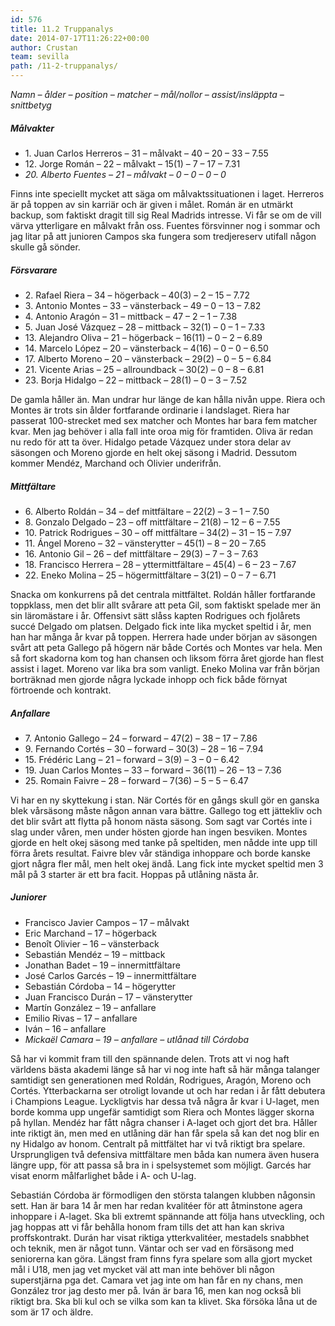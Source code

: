```yaml
---
id: 576
title: 11.2 Truppanalys
date: 2014-07-17T11:26:22+00:00
author: Crustan
team: sevilla
path: /11-2-truppanalys/
---
```

_Namn – ålder – position – matcher – mål/nollor – assist/insläppta – snittbetyg_

##### Målvakter

- 1\. Juan Carlos Herreros – 31 – målvakt – 40 – 20 – 33 – 7.55
- 12\. Jorge Román – 22 – målvakt – 15(1) – 7 – 17 – 7.31
- _20\. Alberto Fuentes – 21 – målvakt – 0 – 0 – 0 – 0_

Finns inte speciellt mycket att säga om målvaktssituationen i laget. Herreros är på toppen av sin karriär och är given i målet. Román är en utmärkt backup, som faktiskt dragit till sig Real Madrids intresse. Vi får se om de vill värva ytterligare en målvakt från oss. Fuentes försvinner nog i sommar och jag litar på att junioren Campos ska fungera som tredjereserv utifall någon skulle gå sönder.

##### Försvarare

- 2\. Rafael Riera – 34 – högerback – 40(3) – 2 – 15 – 7.72  
- 3\. Antonio Montes – 33 – vänsterback – 49 – 0 – 13 – 7.82
- 4\. Antonio Aragón – 31 – mittback – 47 – 2 – 1 – 7.38  
- 5\. Juan José Vázquez – 28 – mittback – 32(1) – 0 – 1 – 7.33
- 13\. Alejandro Oliva – 21 – högerback – 16(11) – 0 – 2 – 6.89
- 14\. Marcelo López – 20 – vänsterback – 4(16) – 0 – 0 – 6.50
- 17\. Alberto Moreno – 20 – vänsterback – 29(2) – 0 – 5 – 6.84
- 21\. Vicente Arias – 25 – allroundback – 30(2) – 0 – 8 – 6.81
- 23\. Borja Hidalgo – 22 – mittback – 28(1) – 0 – 3 – 7.52

De gamla håller än. Man undrar hur länge de kan hålla nivån uppe. Riera och Montes är trots sin ålder fortfarande ordinarie i landslaget. Riera har passerat 100-strecket med sex matcher och Montes har bara fem matcher kvar. Men jag behöver i alla fall inte oroa mig för framtiden. Oliva är redan nu redo för att ta över. Hidalgo petade Vázquez under stora delar av säsongen och Moreno gjorde en helt okej säsong i Madrid. Dessutom kommer Mendéz, Marchand och Olivier underifrån.

##### Mittfältare

- 6\. Alberto Roldán – 34 – def mittfältare – 22(2) – 3 – 1 – 7.50  
- 8\. Gonzalo Delgado – 23 – off mittfältare – 21(8) – 12 – 6 – 7.55
- 10\. Patrick Rodrigues – 30 – off mittfältare – 34(2) – 31 – 15 – 7.97
- 11\. Ángel Moreno – 32 – vänsterytter – 45(1) – 8 – 20 – 7.65
- 16\. Antonio Gil – 26 – def mittfältare – 29(3) – 7 – 3 – 7.63
- 18\. Francisco Herrera – 28 – yttermittfältare – 45(4) – 6 – 23 – 7.67
- 22\. Eneko Molina – 25 – högermittfältare – 3(21) – 0 – 7 – 6.71

Snacka om konkurrens på det centrala mittfältet. Roldán håller fortfarande toppklass, men det blir allt svårare att peta Gil, som faktiskt spelade mer än sin läromästare i år. Offensivt sätt slåss kapten Rodrigues och fjolårets succé Delgado om platsen. Delgado fick inte lika mycket speltid i år, men han har många år kvar på toppen. Herrera hade under början av säsongen svårt att peta Gallego på högern när både Cortés och Montes var hela. Men så fort skadorna kom tog han chansen och liksom förra året gjorde han flest assist i laget. Moreno var lika bra som vanligt. Eneko Molina var från början borträknad men gjorde några lyckade inhopp och fick både förnyat förtroende och kontrakt.

##### Anfallare

- 7\. Antonio Gallego – 24 – forward – 47(2) – 38 – 17 – 7.86  
- 9\. Fernando Cortés – 30 – forward – 30(3) – 28 – 16 – 7.94
- 15\. Frédéric Lang – 21 – forward – 3(9) – 3 – 0 – 6.42
- 19\. Juan Carlos Montes – 33 – forward – 36(11) – 26 – 13 – 7.36
- 25\. Romain Faivre – 28 – forward – 7(36) – 5 – 5 – 6.47

Vi har en ny skyttekung i stan. När Cortés för en gångs skull gör en ganska blek vårsäsong måste någon annan vara bättre. Gallego tog ett jättekliv och det blir svårt att flytta på honom nästa säsong. Som sagt var Cortés inte i slag under våren, men under hösten gjorde han ingen besviken. Montes gjorde en helt okej säsong med tanke på speltiden, men nådde inte upp till förra årets resultat. Faivre blev vår ständiga inhoppare och borde kanske gjort några fler mål, men helt okej ändå. Lang fick inte mycket speltid men 3 mål på 3 starter är ett bra facit. Hoppas på utlåning nästa år.

##### Juniorer

- Francisco Javier Campos – 17 – målvakt
- Eric Marchand – 17 – högerback
- Benoît Olivier – 16 – vänsterback
- Sebastián Mendéz – 19 – mittback
- Jonathan Badet – 19 – innermittfältare
- José Carlos Garcés – 19 – innermittfältare
- Sebastián Córdoba – 14 – högerytter
- Juan Francisco Durán – 17 – vänsterytter
- Martín González – 19 – anfallare
- Emilio Rivas – 17 – anfallare
- Iván – 16 – anfallare
- _Mickaël Camara – 19 – anfallare – utlånad till Córdoba_

Så har vi kommit fram till den spännande delen. Trots att vi nog haft världens bästa akademi länge så har vi nog inte haft så här många talanger samtidigt sen generationen med Roldán, Rodrigues, Aragón, Moreno och Cortés. Ytterbackarna ser otroligt lovande ut och har redan i år fått debutera i Champions League. Lyckligtvis har dessa två några år kvar i U-laget, men borde komma upp ungefär samtidigt som Riera och Montes lägger skorna på hyllan. Mendéz har fått några chanser i A-laget och gjort det bra. Håller inte riktigt än, men med en utlåning där han får spela så kan det nog blir en ny Hidalgo av honom. Centralt på mittfältet har vi två riktigt bra spelare. Ursprungligen två defensiva mittfältare men båda kan numera även husera längre upp, för att passa så bra in i spelsystemet som möjligt. Garcés har visat enorm målfarlighet både i A- och U-lag.

Sebastián Córdoba är förmodligen den största talangen klubben någonsin sett. Han är bara 14 år men har redan kvalitéer för att åtminstone agera inhoppare i A-laget. Ska bli extremt spännande att följa hans utveckling, och jag hoppas att vi får behålla honom fram tills det att han kan skriva proffskontrakt. Durán har visat riktiga ytterkvalitéer, mestadels snabbhet och teknik, men är något tunn. Väntar och ser vad en försäsong med seniorerna kan göra. Längst fram finns fyra spelare som alla gjort mycket mål i U18, men jag vet mycket väl att man inte behöver bli någon superstjärna pga det. Camara vet jag inte om han får en ny chans, men González tror jag desto mer på. Iván är bara 16, men kan nog också bli riktigt bra. Ska bli kul och se vilka som kan ta klivet. Ska försöka låna ut de som är 17 och äldre.